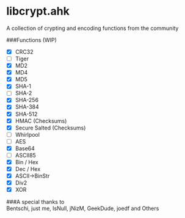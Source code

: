 libcrypt.ahk
============

A collection of crypting and encoding functions from the community

###Functions (WIP)  
- [x] CRC32
- [ ] Tiger
- [x] MD2
- [x] MD4
- [x] MD5
- [x] SHA-1
- [ ] SHA-2
- [x] SHA-256
- [x] SHA-384
- [x] SHA-512
- [x] HMAC (Checksums)
- [x] Secure Salted (Checksums)
- [ ] Whirlpool
- [ ] AES
- [x] Base64
- [ ] ASCII85
- [x] Bin / Hex
- [x] Dec / Hex
- [x] ASCII->BinStr
- [x] Div2
- [x] XOR

###A special thanks to  
Bentschi, just me, IsNull, jNizM, GeekDude, joedf and Others

